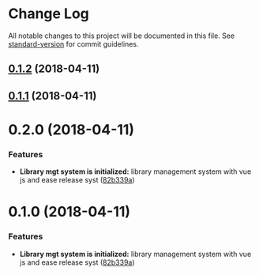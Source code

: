 # Change Log

All notable changes to this project will be documented in this file. See [standard-version](https://github.com/conventional-changelog/standard-version) for commit guidelines.

<a name="0.1.2"></a>
## [0.1.2](https://github.com/mumairofficial/library-management/compare/v0.1.1...v0.1.2) (2018-04-11)



<a name="0.1.1"></a>
## [0.1.1](https://github.com/mumairofficial/library-management/compare/v0.2.0...v0.1.1) (2018-04-11)



<a name="0.2.0"></a>
# 0.2.0 (2018-04-11)


### Features

* **Library mgt system is initialized:** library management system with vue js and ease release syst ([82b339a](https://github.com/mumairofficial/library-management/commit/82b339a))



<a name="0.1.0"></a>
# 0.1.0 (2018-04-11)


### Features

* **Library mgt system is initialized:** library management system with vue js and ease release syst ([82b339a](https://github.com/mumairofficial/library-management/commit/82b339a))
